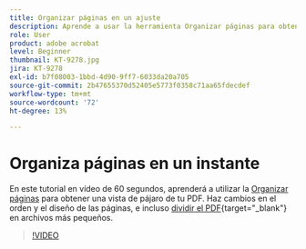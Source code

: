 ```yaml
---
title: Organizar páginas en un ajuste
description: Aprende a usar la herramienta Organizar páginas para obtener una vista panorámica de tu PDF
role: User
product: adobe acrobat
level: Beginner
thumbnail: KT-9278.jpg
jira: KT-9278
exl-id: b7f08003-1bbd-4d90-9ff7-6033da20a705
source-git-commit: 2b47655370d52405e5773f0358c71aa65fdecdef
workflow-type: tm+mt
source-wordcount: '72'
ht-degree: 13%

---
```


# Organiza páginas en un instante

En este tutorial en vídeo de 60 segundos, aprenderá a utilizar la [Organizar páginas](https://www.adobe.com/es/acrobat/online/rearrange-pdf.html) para obtener una vista de pájaro de tu PDF. Haz cambios en el orden y el diseño de las páginas, e incluso [dividir el PDF](https://www.adobe.com/es/acrobat/online/split-pdf.html){target="_blank"} en archivos más pequeños.

>[!VIDEO](https://video.tv.adobe.com/v/338278?quality=12&learn=on&hidetitle=true)

